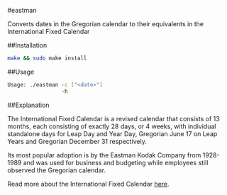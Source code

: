 #eastman

Converts dates in the Gregorian calendar to their equivalents in the International Fixed Calendar

##Installation

```bash
make && sudo make install
```

##Usage

```bash
Usage: ./eastman -c ["<date>"]
                 -h
```

##Explanation

The International Fixed Calendar is a revised calendar that consists of 13 months, each consisting of exactly 28 days, or 4 weeks, with individual standalone days for Leap Day and Year Day, Gregorian June 17 on Leap Years and Gregorian December 31 respectively.

Its most popular adoption is by the Eastman Kodak Company from 1928-1989 and was used for business and budgeting while employees still observed the Gregorian calendar.

Read more about the International Fixed Calendar [here](https://en.wikipedia.org/wiki/International_Fixed_Calendar).